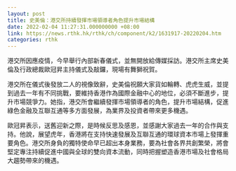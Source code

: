 ```yaml
---
layout: post
title: 史美倫：港交所持續發揮市場領導者角色提升市場結構
date: 2022-02-04 11:27:31.000000000 +08:00
link: https://news.rthk.hk/rthk/ch/component/k2/1631917-20220204.htm
categories: rthk
---
```


港交所因應疫情，今早舉行內部新春儀式，並無開放給傳媒採訪。港交所主席史美倫及行政總裁歐冠昇主持儀式及敲鑼，現場有舞獅祝賀。

港交所在儀式後發放二人的視像致辭，史美倫祝願大家貨如輪轉、虎虎生威，並提到過去一年有不同挑戰，要維持香港作為國際金融中心的地位，必須不斷進步，提升市場競爭力。她指，港交所會繼續發揮市場領導者的角色，提升市場結構，促進綠色金融及互聯互通等多方面發展，為業界及投資者帶來更多機遇。

歐冠昇表示，送舊迎新之際，是時候反思及感恩，並感謝大家過去一年的合作與支持。他說，展望虎年，香港將在支持快速發展及互聯互通的環球資本市場上發揮重要角色。港交所身負的獨特使命早已超出本身業務，要為社會各界共創繁榮，將會堅定專注持續促進中國與全球的雙向資本流動，同時把握塑造香港市場及社會格局大趨勢帶來的機遇。
